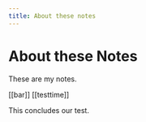 ```yaml
---
title: About these notes
---
```

# About these Notes
These are my notes.

[[bar]]
[[testtime]]

This concludes our test.
